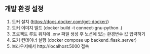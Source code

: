 ## 개발 환경 설정

1. 도커 설치 (https://docs.docker.com/get-docker/)
2. 도커 이미지 빌드 (docker build -t connect-gnu-python .)
3. 프로젝트 루트 위치에 .env 파일 생성 후 노션에 있는 환경변수 값 입력하기
4. 도커 컨테이너 실행 (docker compose up backend_flask_server)
5. 브라우저에서 http://localhost:5000 접속
